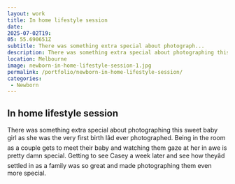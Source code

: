 ```yaml
---
layout: work
title: In home lifestyle session
date: 
2025-07-02T19: 
05: 55.690651Z
subtitle: There was something extra special about photograph...
description: There was something extra special about photographing this sweet baby girl as she was the very first birth I???d ever photographed. Being in the room as a couple gets to meet their baby and watching them gaze at her in awe is pretty damn special. Getting to see Casey a week later and see how they...
location: Melbourne
image: newborn-in-home-lifestyle-session-1.jpg
permalink: /portfolio/newborn-in-home-lifestyle-session/
categories:
 - Newborn
---
```


## In home lifestyle session

There was something extra special about photographing this sweet baby girl as she was the very first birth Iâd ever photographed. Being in the room as a couple gets to meet their baby and watching them gaze at her in awe is pretty damn special. Getting to see Casey a week later and see how theyâd settled in as a family was so great and made photographing them even more special.
